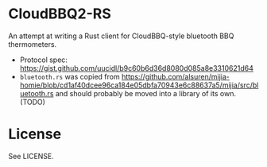 # CloudBBQ2-RS

An attempt at writing a Rust client for CloudBBQ-style bluetooth BBQ thermometers.

* Protocol spec: https://gist.github.com/uucidl/b9c60b6d36d8080d085a8e3310621d64
* `bluetooth.rs` was copied from
  https://github.com/alsuren/mijia-homie/blob/cd1af40dcee96ca184e05dbfa70943e6c88637a5/mijia/src/bluetooth.rs
  and should probably be moved into a library of its own. (TODO)

# License

See LICENSE.
